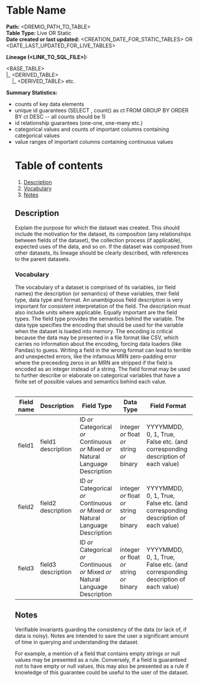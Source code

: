 # Table Name 

<b>Path:</b> <DREMIO_PATH_TO_TABLE> <br/>
<b>Table Type:</b> Live OR Static <br/>
<b>Date created or last updated:</b> <CREATION_DATE_FOR_STATIC_TABLES> OR <DATE_LAST_UPDATED_FOR_LIVE_TABLES> <br/>

<b>Lineage (<LINK_TO_SQL_FILE>): </b>

<BASE_TABLE> <br/>
|_ <DERIVED_TABLE> <br/>
&nbsp;&nbsp;&nbsp;&nbsp;|_ <DERIVED_TABLE> etc. <br/>

<b>Summary Statistics:</b>

- counts of key data elements
- unique id guarantees (SELECT <ID>, count(<ID>) as ct FROM <TABLE> GROUP BY <ID> ORDER BY ct DESC -- all counts should be 1)
- id relationship guarantees (one-one, one-many etc.)
- categorical values and counts of important columns containing categorical values
- value ranges of important columns containing continuous values


# Table of contents
1. [Description](#description)
2. [Vocabulary](#vocab)
3. [Notes](#notes)

## Description <a name="description"></a>

Explain the purpose for which the dataset was created.  This should include the motivation
for the dataset, its composition (any relationships between fields of the dataset),
the collection process (if applicable), expected uses of the data, and so on.  If the dataset was composed
from other datasets, its lineage should be clearly described, with references to the
parent datasets.

### Vocabulary <a name="vocab"></a>

The vocabulary of a dataset is comprised of its variables, (or field names) the description (or semantics) of 
these variables, their field type, data type and format. An unambiguous field description
is very important for consistent interpretation of the field. The description must also include units where applicable. 
Equally important are the field types. The field type provides the semantics behind the variable. The data type specifies the encoding that should be used for the variable when the dataset is loaded into memory. The encoding is critical because the data may be presented in a file format like CSV, which carries no information about the encoding, forcing data loaders (like Pandas) to guess.  Writing a field in the wrong format can lead to terrible and unexpected errors, like the infamous MRN zero-padding error where the preceeding zeros in an MRN are stripped if the field is encoded as an integer instead of a string. The field format may be used to further describe or elaborate on categorical variables that have a finite set of possible values and semantics behind each value. 

| **Field name** | **Description** | **Field Type** | **Data Type** | **Field Format** |
|---|---|---|---|---|
| field1 | field1 description | ID *or* Categorical *or* Continuous *or* Mixed *or* Natural Language Description | integer *or* float *or* string *or* binary | YYYYMMDD, 0, 1, True, False etc. (and corresponding description of each value) |
| field2 | field2 description | ID *or* Categorical *or* Continuous *or* Mixed *or* Natural Language Description | integer *or* float *or* string *or* binary |YYYYMMDD, 0, 1, True, False etc. (and corresponding description of each value) |
| field3 | field3 description | ID *or* Categorical *or* Continuous *or* Mixed *or* Natural Language Description | integer *or* float *or* string *or* binary |YYYYMMDD, 0, 1, True, False etc. (and corresponding description of each value) |

## Notes <a name="notes"></a>
Verifiable invariants guarding the consistency of the data (or lack of, if data is noisy). Notes are intended to save the user a significant amount of time in querying and understanding the dataset.  

For example, a mention of a field that contains empty strings or null values may be presented as a rule. Conversely, if a field is guaranteed not to have empty or null values, this may also be presented as a rule if knowledge of this guarantee could be useful to the user of the dataset. 

